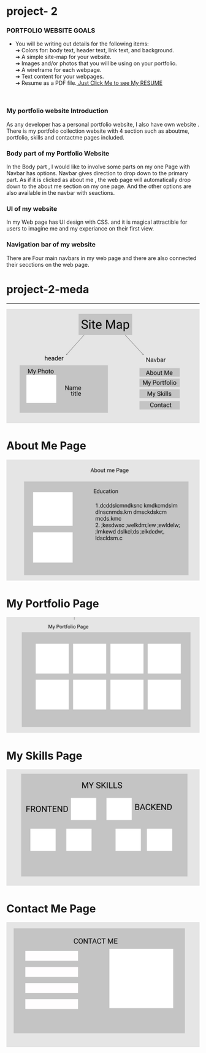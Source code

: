 

# project- 2

### PORTFOLIO WEBSITE GOALS

* You will be writing out details for the following items:<br>
➔ Colors for: body text, header text, link text, and background.<br>
➔ A simple site-map for your website.<br>
➔ Images and/or photos that you will be using on your portfolio.<br>
➔ A wireframe for each webpage.<br>
➔ Text content for your webpages.<br>
➔ Resume as a PDF file.<a href="./resume_linkedin (1).pdf" > Just Click Me to see My RESUME </a>


<br>


### My portfolio website Introduction

    
 As any developer has a personal portfolio website, I also have own website . There is my portfolio collection website with 4 section such as aboutme, portfolio, skills and contactme pages included.
    
    
    
 ### Body part of my Portfolio Website
In the Body part , I would like to involve some parts on my  one Page with Navbar has options. Navbar gives direction to drop down to the primary part. As if it is clicked as about me , the web page will automatically drop down to the about me section on my one page. And the other options are also available in the navbar with seactions.       
       
       
       

### UI of my website

In my Web page has UI design with CSS. and it is magical attractible for users to imagine me and my experiance on  their first view.       
        
### Navigation bar of my website 

There are Four main navbars in my web page and there are also connected their secctions on the web page.      









# project-2-meda

<hr>
<img src="./sitemap.jpg" />


# About Me Page


<img src="./about.jpg" />


# My Portfolio Page

<img src="./port.jpg" />

# My Skills Page 

<img src="./skill.jpg" />


# Contact Me Page

<img src="./contact.jpg" />
